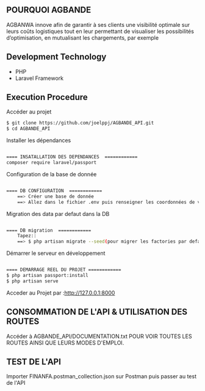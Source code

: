 
## POURQUOI AGBANDE

AGBANWA innove afin de garantir à ses clients 
une visibilité optimale sur leurs coûts logistiques tout en leur permettant de visualiser 
les possibilités d’optimisation, en mutualisant les chargements, par exemple

## Development Technology

- PHP
- Laravel Framework

## Execution Procedure

Accéder au projet
```bash
$ git clone https://github.com/joelppj/AGBANDE_API.git
$ cd AGBANDE_API

```
Installer les dépendances
```bash

==== INSATALLATION DES DEPENDANCES  ============
composer require laravel/passport


```
Configuration de la base de donnée
```bash

==== DB CONFIGURATION  ============
    ==> Créer une base de donnée
    ==> Allez dans le fichier .env puis renseigner les coordonnées de votre DB que vous venez de créer

```
Migration des data par defaut dans la DB
```bash

==== DB migration  ============
    Tapez::
    ==> $ php artisan migrate --seed(pour migrer les factories par defaut)

```
Démarrer le serveur en développement
```bash

==== DEMARRAGE REEL DU PROJET ============
$ php artisan passport:install
$ php artisan serve
```
Acceder au Projet par :http://127.0.0.1:8000

## CONSOMMATION DE L'API & UTILISATION DES ROUTES

Accéder à AGBANDE_API/DOCUMENTATION.txt POUR VOIR TOUTES LES ROUTES AINSI QUE LEURS MODES D'EMPLOI.

## TEST DE L'API

Importer  FINANFA.postman_collection.json sur Postman puis passer au test de l'API
